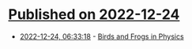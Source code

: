 # [Published on 2022-12-24](index.md)

* [2022-12-24, 06:33:18](https://news.ycombinator.com/item?id=34114568) - [Birds and Frogs in Physics](https://3quarksdaily.com/3quarksdaily/2020/11/birds-and-frogs-in-physics.html)
